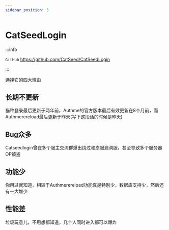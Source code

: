 ```yaml
---
sidebar_position: 3
---
```


# CatSeedLogin

:::info

`GitHub` https://github.com/CatSeed/CatSeedLogin

:::

~~选择~~它的四大理由

## 长期不更新

猫种登录最后更新于两年前，Authme的官方版本最后有效更新在8个月前，而Authmerereload最后更新于昨天(写下这段话的时候是昨天)

## Bug众多

Catseedlogin曾在多个服主交流群爆出绕过和崩服漏洞服，甚至导致多个服务器OP被盗

## 功能少

你用过就知道，相较于Authmerereload功能真是特别少，数据库支持少，然后还有一大堆少

## 性能差

垃圾玩意儿，不用想都知道，几个人同时进入都可以爆炸
